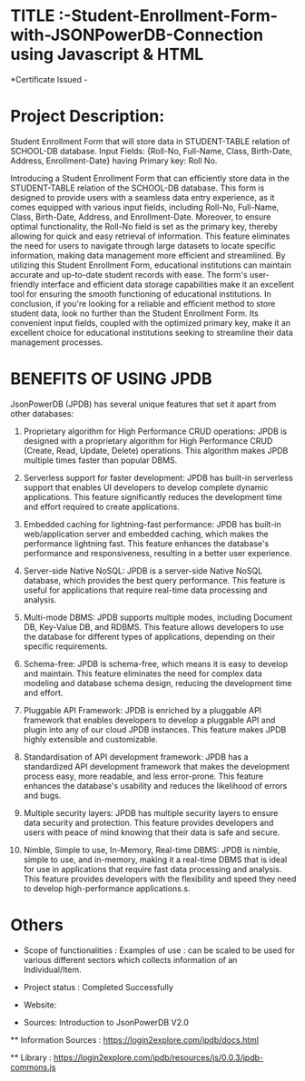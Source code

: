 # TITLE :-Student-Enrollment-Form-with-JSONPowerDB-Connection using Javascript & HTML
*Certificate Issued - 

# Project Description:
Student Enrollment Form that will store data in STUDENT-TABLE relation of SCHOOL-DB database.
Input Fields: {Roll-No, Full-Name, Class, Birth-Date, Address, Enrollment-Date} having Primary key: Roll No.

Introducing a Student Enrollment Form that can efficiently store data in the STUDENT-TABLE relation of the SCHOOL-DB database. This form is designed to provide users with a seamless data entry experience, as it comes equipped with various input fields, including Roll-No, Full-Name, Class, Birth-Date, Address, and Enrollment-Date.
Moreover, to ensure optimal functionality, the Roll-No field is set as the primary key, thereby allowing for quick and easy retrieval of information. This feature eliminates the need for users to navigate through large datasets to locate specific information, making data management more efficient and streamlined.
By utilizing this Student Enrollment Form, educational institutions can maintain accurate and up-to-date student records with ease. The form's user-friendly interface and efficient data storage capabilities make it an excellent tool for ensuring the smooth functioning of educational institutions.
In conclusion, if you're looking for a reliable and efficient method to store student data, look no further than the Student Enrollment Form. Its convenient input fields, coupled with the optimized primary key, make it an excellent choice for educational institutions seeking to streamline their data management processes.



# BENEFITS OF USING JPDB
JsonPowerDB (JPDB) has several unique features that set it apart from other databases:

1.  Proprietary algorithm for High Performance CRUD operations: JPDB is designed with a proprietary algorithm for High Performance CRUD (Create, Read, Update, Delete) operations. This algorithm makes JPDB multiple times faster than popular DBMS.

2.  Serverless support for faster development: JPDB has built-in serverless support that enables UI developers to develop complete dynamic applications. This feature significantly reduces the development time and effort required to create applications.

3.  Embedded caching for lightning-fast performance: JPDB has built-in web/application server and embedded caching, which makes the performance lightning fast. This feature enhances the database's performance and responsiveness, resulting in a better user experience.

4.  Server-side Native NoSQL: JPDB is a server-side Native NoSQL database, which provides the best query performance. This feature is useful for applications that require real-time data processing and analysis.

5.  Multi-mode DBMS: JPDB supports multiple modes, including Document DB, Key-Value DB, and RDBMS. This feature allows developers to use the database for different types of applications, depending on their specific requirements.

6.  Schema-free: JPDB is schema-free, which means it is easy to develop and maintain. This feature eliminates the need for complex data modeling and database schema design, reducing the development time and effort.

7.  Pluggable API Framework: JPDB is enriched by a pluggable API framework that enables developers to develop a pluggable API and plugin into any of our cloud JPDB instances. This feature makes JPDB highly extensible and customizable.

8.  Standardisation of API development framework: JPDB has a standardized API development framework that makes the development process easy, more readable, and less error-prone. This feature enhances the database's usability and reduces the likelihood of errors and bugs.

9.  Multiple security layers: JPDB has multiple security layers to ensure data security and protection. This feature provides developers and users with peace of mind knowing that their data is safe and secure.

10. Nimble, Simple to use, In-Memory, Real-time DBMS: JPDB is nimble, simple to use, and in-memory, making it a real-time DBMS that is ideal for use in applications that require fast data processing and analysis. This feature provides developers with the flexibility and speed they need to develop high-performance applications.s.


# Others

* Scope of functionalities :
Examples of use : can be scaled to be used for various different sectors which collects information of an Individual/Item.

* Project status : Completed Successfully

* Website: 
* Sources: Introduction to JsonPowerDB V2.0

** Information Sources : https://login2explore.com/jpdb/docs.html

** Library : https://login2explore.com/jpdb/resources/js/0.0.3/jpdb-commons.js






